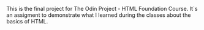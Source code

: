 This is the final project for The Odin Project - HTML Foundation Course. It`s an assigment to demonstrate what I learned during the classes about the basics of HTML.
